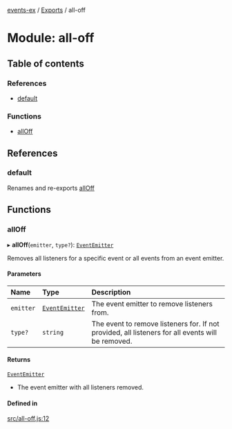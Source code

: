 [events-ex](../README.md) / [Exports](../modules.md) / all-off

# Module: all-off

## Table of contents

### References

- [default](all_off.md#default)

### Functions

- [allOff](all_off.md#alloff)

## References

### default

Renames and re-exports [allOff](all_off.md#alloff)

## Functions

### allOff

▸ **allOff**(`emitter`, `type?`): [`EventEmitter`](../classes/event_emitter.EventEmitter.md)

Removes all listeners for a specific event or all events from an event emitter.

#### Parameters

| Name | Type | Description |
| :------ | :------ | :------ |
| `emitter` | [`EventEmitter`](../classes/event_emitter.EventEmitter.md) | The event emitter to remove listeners from. |
| `type?` | `string` | The event to remove listeners for. If not provided, all listeners for all events will be removed. |

#### Returns

[`EventEmitter`](../classes/event_emitter.EventEmitter.md)

- The event emitter with all listeners removed.

#### Defined in

[src/all-off.js:12](https://github.com/snowyu/events-ex.js/blob/25f69f3/src/all-off.js#L12)
